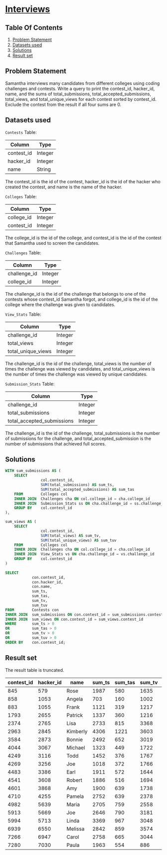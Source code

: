 # [Interviews](https://www.hackerrank.com/challenges/interviews/)

## Table Of Contents
1. [Problem Statement](#problem-statement)
2. [Datasets used](#datasets-used)
3. [Solutions](#solutions)
4. [Result set](#result-set)

## Problem Statement

Samantha interviews many candidates from different colleges using coding challenges and contests. Write a query to print the contest_id, hacker_id, name, and the sums of total_submissions, total_accepted_submissions, total_views, and total_unique_views for each contest sorted by contest_id. Exclude the contest from the result if all four sums are 0.

## Datasets used

```Contests``` Table:

| Column     | Type    |
| ---------- | ------- |
| contest_id | Integer |
| hacker_id  | Integer |
| name       | String  |

The contest_id is the id of the contest, hacker_id is the id of the hacker who created the contest, and name is the name of the hacker.

```Colleges``` Table:

| Column     | Type    |
| ---------- | ------- |
| college_id | Integer |
| contest_id | Integer |

The college_id is the id of the college, and contest_id is the id of the contest that Samantha used to screen the candidates.

```Challenges``` Table:

| Column       | Type    |
| ------------ | ------- |
| challenge_id | Integer |
| college_id   | Integer |

The challenge_id is the id of the challenge that belongs to one of the contests whose contest_id Samantha forgot, and college_id is the id of the college where the challenge was given to candidates.

```View_Stats``` Table:

| Column             | Type    |
| ------------------ | ------- |
| challenge_id       | Integer |
| total_views        | Integer |
| total_unique_views | Integer |

The challenge_id is the id of the challenge, total_views is the number of times the challenge was viewed by candidates, and total_unique_views is the number of times the challenge was viewed by unique candidates.

```Submission_Stats``` Table:

| Column                     | Type    |
| -------------------------- | ------- |
| challenge_id               | Integer |
| total_submissions          | Integer |
| total_accepted_submissions | Integer |

The challenge_id is the id of the challenge, total_submissions is the number of submissions for the challenge, and total_accepted_submission is the number of submissions that achieved full scores.

## Solutions

```sql
WITH sum_submissions AS (
    SELECT
                col.contest_id,
                SUM(total_submissions) AS sum_ts,
                SUM(total_accepted_submissions) AS sum_tas
    FROM        Colleges col
    INNER JOIN  Challenges cha ON col.college_id = cha.college_id
    INNER JOIN  Submission_Stats ss ON cha.challenge_id = ss.challenge_id
    GROUP BY    col.contest_id
),

sum_views AS (
    SELECT
                col.contest_id,
                SUM(total_views) AS sum_tv,
                SUM(total_unique_views) AS sum_tuv
    FROM        Colleges col
    INNER JOIN  Challenges cha ON col.college_id = cha.college_id
    INNER JOIN  View_Stats vs ON cha.challenge_id = vs.challenge_id
    GROUP BY    col.contest_id
)
    
SELECT
            con.contest_id,
            con.hacker_id,
            con.name,
            sum_ts,
            sum_tas,
            sum_tv,
            sum_tuv
FROM        Contests con
INNER JOIN  sum_submissions ON con.contest_id = sum_submissions.contest_id
INNER JOIN  sum_views ON con.contest_id = sum_views.contest_id
WHERE       sum_ts > 0
OR          sum_tas > 0
OR          sum_tv > 0
OR          sum_tuv > 0
ORDER BY    con.contest_id;
```

## Result set

The result table is truncated.

| contest_id | hacker_id | name     | sum_ts | sum_tas | sum_tv | sum_tuv |
| ---------- | --------- | -------- | ------ | ------- | ------ | ------- |
| 845        | 579       | Rose     | 1987   | 580     | 1635   | 566     |
| 858        | 1053      | Angela   | 703    | 160     | 1002   | 384     |
| 883        | 1055      | Frank    | 1121   | 319     | 1217   | 338     |
| 1793       | 2655      | Patrick  | 1337   | 360     | 1216   | 412     |
| 2374       | 2765      | Lisa     | 2733   | 815     | 3368   | 904     |
| 2963       | 2845      | Kimberly | 4306   | 1221    | 3603   | 1184    |
| 3584       | 2873      | Bonnie   | 2492   | 652     | 3019   | 954     |
| 4044       | 3067      | Michael  | 1323   | 449     | 1722   | 528     |
| 4249       | 3116      | Todd     | 1452   | 376     | 1767   | 463     |
| 4269       | 3256      | Joe      | 1018   | 372     | 1766   | 530     |
| 4483       | 3386      | Earl     | 1911   | 572     | 1644   | 477     |
| 4541       | 3608      | Robert   | 1886   | 516     | 1694   | 504     |
| 4601       | 3868      | Amy      | 1900   | 639     | 1738   | 548     |
| 4710       | 4255      | Pamela   | 2752   | 639     | 2378   | 705     |
| 4982       | 5639      | Maria    | 2705   | 759     | 2558   | 711     |
| 5913       | 5669      | Joe      | 2646   | 790     | 3181   | 835     |
| 5994       | 5713      | Linda    | 3369   | 967     | 3048   | 954     |
| 6939       | 6550      | Melissa  | 2842   | 859     | 3574   | 1004    |
| 7266       | 6947      | Carol    | 2758   | 665     | 3044   | 835     |
| 7280       | 7030      | Paula    | 1963   | 554     | 886    | 259     |